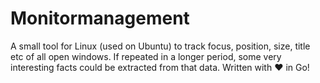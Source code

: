 # Monitormanagement

A small tool for Linux (used on Ubuntu) to track focus, position, size, title etc of all open windows. If repeated in a longer period, some very interesting facts could be extracted from that data. Written with ♥ in Go!